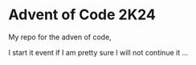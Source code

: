 # Advent of Code 2K24

My repo for the adven of code,

I start it event if I am pretty sure I will not continue it ...